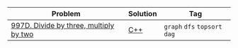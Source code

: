 
Problem | Solution | Tag
--- | --- | ---
[997D. Divide by three, multiply by two](https://codeforces.com/problemset/problem/977/D) | [C++](https://codeforces.com/contest/977/submission/110690402) | `graph` `dfs` `topsort` `dag`


